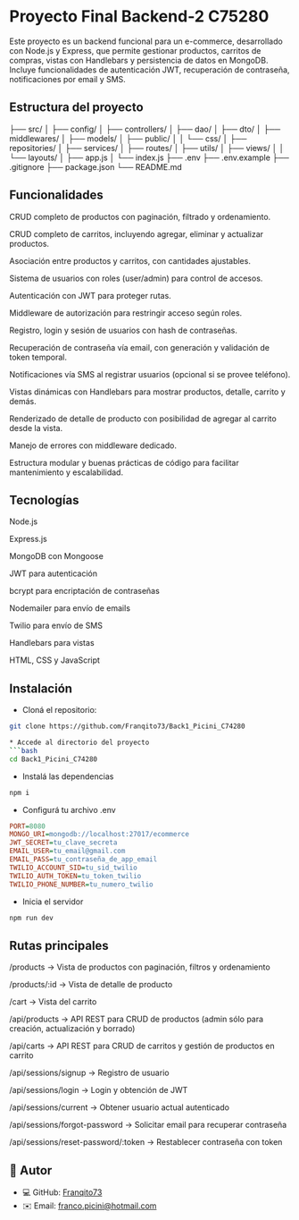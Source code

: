 # Proyecto Final Backend-2 C75280

Este proyecto es un backend funcional para un e-commerce, desarrollado con Node.js y Express, que permite gestionar productos, carritos de compras, vistas con Handlebars y persistencia de datos en MongoDB.
Incluye funcionalidades de autenticación JWT, recuperación de contraseña, notificaciones por email y SMS.

## Estructura del proyecto

├── src/
│ ├── config/
│ ├── controllers/
│ ├── dao/
│ ├── dto/
│ ├── middlewares/
│ ├── models/
│ ├── public/
│ │ └── css/
│ ├── repositories/
│ ├── services/
│ ├── routes/
│ ├── utils/
│ ├── views/
│ │ └── layouts/
│ ├── app.js
│ └── index.js
├── .env
├── .env.example
├── .gitignore
├── package.json
└── README.md

## Funcionalidades
CRUD completo de productos con paginación, filtrado y ordenamiento.

CRUD completo de carritos, incluyendo agregar, eliminar y actualizar productos.

Asociación entre productos y carritos, con cantidades ajustables.

Sistema de usuarios con roles (user/admin) para control de accesos.

Autenticación con JWT para proteger rutas.

Middleware de autorización para restringir acceso según roles.

Registro, login y sesión de usuarios con hash de contraseñas.

Recuperación de contraseña vía email, con generación y validación de token temporal.

Notificaciones vía SMS al registrar usuarios (opcional si se provee teléfono).

Vistas dinámicas con Handlebars para mostrar productos, detalle, carrito y demás.

Renderizado de detalle de producto con posibilidad de agregar al carrito desde la vista.

Manejo de errores con middleware dedicado.

Estructura modular y buenas prácticas de código para facilitar mantenimiento y escalabilidad.

## Tecnologías
Node.js

Express.js

MongoDB con Mongoose

JWT para autenticación

bcrypt para encriptación de contraseñas

Nodemailer para envío de emails

Twilio para envío de SMS

Handlebars para vistas

HTML, CSS y JavaScript

## Instalación
* Cloná el repositorio:

```bash
git clone https://github.com/Franqito73/Back1_Picini_C74280

* Accede al directorio del proyecto
```bash
cd Back1_Picini_C74280
```
* Instalá las dependencias
```bash
npm i
```
* Configurá tu archivo .env
```ini
PORT=8080
MONGO_URI=mongodb://localhost:27017/ecommerce
JWT_SECRET=tu_clave_secreta
EMAIL_USER=tu_email@gmail.com
EMAIL_PASS=tu_contraseña_de_app_email
TWILIO_ACCOUNT_SID=tu_sid_twilio
TWILIO_AUTH_TOKEN=tu_token_twilio
TWILIO_PHONE_NUMBER=tu_numero_twilio
```
* Inicia el servidor
```bash
npm run dev
```

## Rutas principales
/products → Vista de productos con paginación, filtros y ordenamiento

/products/:id → Vista de detalle de producto

/cart → Vista del carrito

/api/products → API REST para CRUD de productos (admin sólo para creación, actualización y borrado)

/api/carts → API REST para CRUD de carritos y gestión de productos en carrito

/api/sessions/signup → Registro de usuario

/api/sessions/login → Login y obtención de JWT

/api/sessions/current → Obtener usuario actual autenticado

/api/sessions/forgot-password → Solicitar email para recuperar contraseña

/api/sessions/reset-password/:token → Restablecer contraseña con token

## 👤 Autor

- 💻 GitHub: [Franqito73](https://github.com/Franqito73)
- ✉️ Email: franco.picini@hotmail.com
